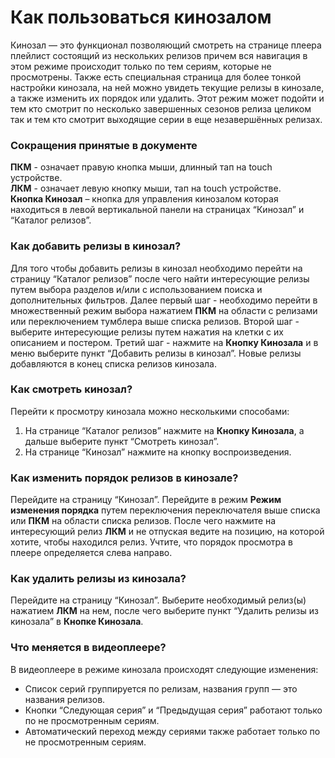 # Как пользоваться кинозалом

Кинозал — это функционал позволяющий смотреть на странице плеера плейлист состоящий из нескольких релизов причем вся навигация в этом режиме происходит только по тем сериям, которые не просмотрены. Также есть специальная страница для более тонкой настройки кинозала, на ней можно увидеть текущие релизы в кинозале, а также изменить их порядок или удалить. Этот режим может подойти и тем кто смотрит по несколько завершенных сезонов релиза целиком так и тем кто смотрит выходящие серии в еще незавершённых релизах.  

### Сокращения принятые в документе
**ПКМ** - означает правую кнопка мыши, длинный тап на touch устройстве.  
**ЛКМ** - означает левую кнопку мыши, тап на touch устройстве.  
**Кнопка Кинозал** – кнопка для управления кинозалом которая находиться в левой 
вертикальной панели на страницах “Кинозал” и “Каталог релизов”.  
### Как добавить релизы в кинозал?
Для того чтобы добавить релизы в кинозал необходимо перейти на страницу “Каталог релизов” после чего найти интересующие релизы путем выбора разделов и/или с использованием поиска и дополнительных фильтров. Далее первый шаг - необходимо перейти в множественный режим выбора нажатием **ПКМ** на области с релизами или переключением тумблера выше списка релизов. Второй шаг - выберите интересующие релизы путем нажатия на клетки с их описанием и постером. Третий шаг - нажмите на **Кнопку Кинозала** и в меню выберите пункт “Добавить релизы в кинозал”. Новые релизы добавляются в конец списка релизов кинозала.  
### Как смотреть кинозал?
Перейти к просмотру кинозала можно несколькими способами: 
1. На странице “Каталог релизов” нажмите на **Кнопку Кинозала**, а дальше выберите пункт “Смотреть кинозал”. 
2. На странице “Кинозал” нажмите на кнопку воспроизведения.
### Как изменить порядок релизов в кинозале?
Перейдите на страницу “Кинозал”. Перейдите в режим **Режим изменения порядка** путем переключения переключателя выше списка или **ПКМ** на области списка релизов. После чего нажмите на интересующий релиз **ЛКМ** и не отпуская ведите на позицию, на которой хотите, чтобы находился релиз. Учтите, что порядок просмотра в плеере определяется слева направо.  
### Как удалить релизы из кинозала?
Перейдите на страницу “Кинозал”. Выберите необходимый релиз(ы) нажатием **ЛКМ** на нем, после чего выберите пункт “Удалить релизы из кинозала” в **Кнопке Кинозала**.
### Что меняется в видеоплеере?
В видеоплеере в режиме кинозала происходят следующие изменения: 
* Список серий группируется по релизам, названия групп — это названия релизов.
* Кнопки “Следующая серия” и “Предыдущая серия” работают только по не просмотренным сериям.
* Автоматический переход между сериями также работает только по не просмотренным сериям. 
